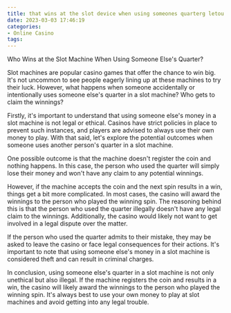 ```yaml
---
title: that wins at the slot device when using someones quarterg letou
date: 2023-03-03 17:46:19
categories:
- Online Casino
tags:
---
```

Who Wins at the Slot Machine When Using Someone Else's Quarter?

Slot machines are popular casino games that offer the chance to win big. It's not uncommon to see people eagerly lining up at these machines to try their luck. However, what happens when someone accidentally or intentionally uses someone else's quarter in a slot machine? Who gets to claim the winnings? 

Firstly, it's important to understand that using someone else's money in a slot machine is not legal or ethical. Casinos have strict policies in place to prevent such instances, and players are advised to always use their own money to play. With that said, let's explore the potential outcomes when someone uses another person's quarter in a slot machine.

One possible outcome is that the machine doesn't register the coin and nothing happens. In this case, the person who used the quarter will simply lose their money and won't have any claim to any potential winnings.

However, if the machine accepts the coin and the next spin results in a win, things get a bit more complicated. In most cases, the casino will award the winnings to the person who played the winning spin. The reasoning behind this is that the person who used the quarter illegally doesn't have any legal claim to the winnings. Additionally, the casino would likely not want to get involved in a legal dispute over the matter.

If the person who used the quarter admits to their mistake, they may be asked to leave the casino or face legal consequences for their actions. It's important to note that using someone else's money in a slot machine is considered theft and can result in criminal charges.

In conclusion, using someone else's quarter in a slot machine is not only unethical but also illegal. If the machine registers the coin and results in a win, the casino will likely award the winnings to the person who played the winning spin. It's always best to use your own money to play at slot machines and avoid getting into any legal trouble.